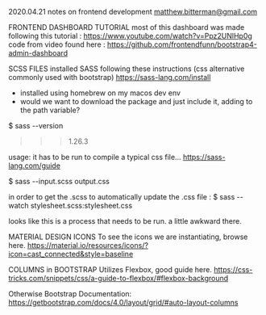 2020.04.21 notes on frontend development
matthew.bitterman@gmail.com

FRONTEND DASHBOARD TUTORIAL
most of this dashboard was made following this tutorial :
https://www.youtube.com/watch?v=Ppz2UNlHp0g
code from video found here :
https://github.com/frontendfunn/bootstrap4-admin-dashboard


SCSS FILES
installed SASS following these instructions
(css alternative commonly used with bootstrap)
https://sass-lang.com/install
* installed using homebrew on my macos dev env
* would we want to download the package and just include it, adding to the path variable?

$ sass --version
>>> 1.26.3

usage:
it has to be run to compile a typical css file...
https://sass-lang.com/guide

$ sass --input.scss output.css
>>>

in order to get the .scss to automatically update the .css file :
$ sass --watch stylesheet.scss:stylesheet.css

looks like this is a process that needs to be run.  a little awkward there.

MATERIAL DESIGN ICONS
To see the icons we are instantiating, browse here.
https://material.io/resources/icons/?icon=cast_connected&style=baseline


COLUMNS in BOOTSTRAP
Utilizes Flexbox, good guide here.
https://css-tricks.com/snippets/css/a-guide-to-flexbox/#flexbox-background

Otherwise Bootstrap Documentation:
https://getbootstrap.com/docs/4.0/layout/grid/#auto-layout-columns
